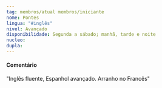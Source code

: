 ```yaml
---
tag: membros/atual membros/iniciante
nome: Pontes
lingua: "#inglês"
nivel: Avançado
disponibilidade: Segunda a sábado; manhã, tarde e noite
nucleo: 
dupla: 
---
```


#### Comentário
"Inglês fluente, Espanhol avançado. Arranho no Francês"